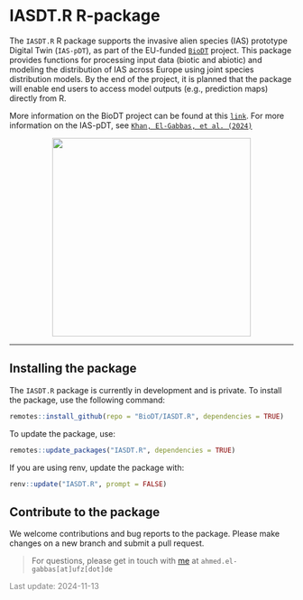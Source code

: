 
# IASDT.R R-package

The `IASDT.R` R package supports the invasive alien species (IAS)
prototype Digital Twin (`IAS-pDT`), as part of the EU-funded
[`BioDT`](https://biodt.eu/) project. This package provides functions
for processing input data (biotic and abiotic) and modeling the
distribution of IAS across Europe using joint species distribution
models. By the end of the project, it is planned that the package will
enable end users to access model outputs (e.g., prediction maps)
directly from R.

More information on the BioDT project can be found at this
[`link`](https://biodt.eu/). For more information on the IAS-pDT, see
[`Khan, El-Gabbas, et al. (2024)`](https://doi.org/10.3897/rio.10.e124579)
<br/>

<center>
<img
src="https://git.ufz.de/uploads/-/system/group/avatar/4444/biodt.png"
width="352" />
</center>
<hr>

## Installing the package

The `IASDT.R` package is currently in development and is private. To
install the package, use the following command:

``` r
remotes::install_github(repo = "BioDT/IASDT.R", dependencies = TRUE)
```

To update the package, use:

``` r
remotes::update_packages("IASDT.R", dependencies = TRUE)
```

If you are using renv, update the package with:

``` r
renv::update("IASDT.R", prompt = FALSE)
```

## Contribute to the package

We welcome contributions and bug reports to the package. Please make
changes on a new branch and submit a pull request.

> For questions, please get in touch with
> [me](https://elgabbas.netlify.app/) at `ahmed.el-gabbas[at]ufz[dot]de`

<span style="     color: grey !important;">Last update:
2024-11-13</span>
